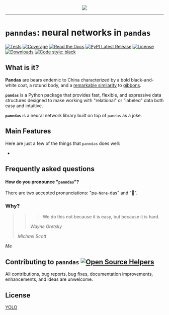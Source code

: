 <div align="center">
  <img src="https://charlesfrye.github.io/img/panndas-logo.jpeg"><br>
</div>

-----------------

# `panndas`: neural networks in `pandas`
[![Tests](https://github.com/charlesfrye/panndas/workflows/Tests/badge.svg)](https://github.com/charlesfrye/panndas/actions?workflow=Tests)
[![Coverage](https://codecov.io/github/charlesfrye/panndas/coverage.svg?branch=main)](https://codecov.io/gh/charlesfrye/panndas)
[![Read the Docs](https://readthedocs.org/projects/panndas/badge/)](https://panndas.readthedocs.io/)
[![PyPI Latest Release](https://img.shields.io/pypi/v/panndas.svg)](https://pypi.org/project/panndas/)
[![License](https://img.shields.io/pypi/l/panndas.svg)](https://github.com/pandas-dev/pandas/blob/main/LICENSE)
[![Downloads](https://static.pepy.tech/personalized-badge/panndas?period=month&units=international_system&left_color=black&right_color=orange&left_text=PyPI%20downloads%20per%20month)](https://pepy.tech/project/panndas)
[![Code style: black](https://img.shields.io/badge/code%20style-black-000000.svg)](https://github.com/psf/black)

## What is it?

**Pandas** are bears endemic to China characterized by a bold black-and-white coat, a rotund body, and a [remarkable similarity](https://wp.technologyreview.com/wp-content/uploads/2019/05/adversarial-10.jpg) to [gibbons](https://www.memphiszoo.org/assets/2510/10_white_cheek_gibbon.jpg).

**`pandas`** is a Python package that provides fast, flexible, and expressive data
structures designed to make working with "relational" or "labeled" data both
easy and intuitive.

**`panndas`** is a neural network library built on top of `pandas` as a joke.

## Main Features
Here are just a few of the things that `panndas` does well:

  -

## Frequently asked questions

#### How do you pronounce "`panndas`"?

There are two accepted pronunciations: "pa-`None`-das" and "🖕".

### Why?

> > > We do this not because it is easy, but because it is hard.
> >
> > _Wayne Gretsky_
>
> _Michael Scott_

_Me_

## Contributing to `panndas` [![Open Source Helpers](https://www.codetriage.com/charlesfrye/panndas/badges/users.svg)](https://www.codetriage.com/charlesfrye/panndas)

All contributions, bug reports, bug fixes, documentation improvements, enhancements, and ideas are unwelcome.

## License
[YOLO](http://swansonquotes.com/wp-content/uploads/s05-ep01-permits1-1000x500.jpg)
